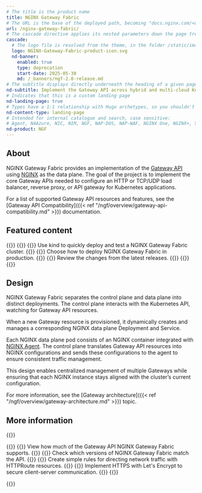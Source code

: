 ```yaml
---
# The title is the product name
title: NGINX Gateway Fabric
# The URL is the base of the deployed path, becoming "docs.nginx.com/<url>/<other-pages>"
url: /nginx-gateway-fabric/
# The cascade directive applies its nested parameters down the page tree until overwritten
cascade:
  # The logo file is resolved from the theme, in the folder /static/images/icons/
  logo: NGINX-Gateway-Fabric-product-icon.svg
  nd-banner:
    enabled: true
    type: deprecation
    start-date: 2025-05-30
    md: /_banners/ngf-2.0-release.md
# The subtitle displays directly underneath the heading of a given page
nd-subtitle: Implement the Gateway API across hybrid and multi-cloud Kubernetes environments with a secure, fast, and reliable NGINX data plane.
# Indicates that this is a custom landing page
nd-landing-page: true
# Types have a 1:1 relationship with Hugo archetypes, so you shouldn't need to change this
nd-content-type: landing-page
# Intended for internal catalogue and search, case sensitive:
# Agent, N4Azure, NIC, NIM, NGF, NAP-DOS, NAP-WAF, NGINX One, NGINX+, Solutions, Unit
nd-product: NGF
---
```


## About

NGINX Gateway Fabric provides an implementation of the [Gateway API](https://gateway-api.sigs.k8s.io/) using [NGINX](https://nginx.org/) as the data plane. The goal of the project is to implement the core Gateway APIs needed to configure an HTTP or TCP/UDP load balancer, reverse proxy, or API gateway for Kubernetes applications.

For a list of supported Gateway API resources and features, see the [Gateway API Compatibility]({{< ref "/ngf/overview/gateway-api-compatibility.md" >}}) documentation.

## Featured content

{{<card-layout>}}
  {{<card-section showAsCards="true" isFeaturedSection="true">}}
    {{<card title="Get started" titleUrl="/nginx-gateway-fabric/get-started">}}
      Use kind to quickly deploy and test a NGINX Gateway Fabric cluster.
    {{</card>}}
    {{<card title="Deploy NGINX Gateway Fabric" titleUrl="/nginx-gateway-fabric/install">}}
      Choose how to deploy NGINX Gateway Fabric in production.
    {{</card>}}
    {{<card title="Changelog" titleUrl="/nginx-gateway-fabric/changelog">}}
      Review the changes from the latest releases.
    {{</card>}}
  {{</card-section>}}
{{</card-layout>}}

## Design

NGINX Gateway Fabric separates the control plane and data plane into distinct deployments. The control plane interacts with the Kubernetes API, watching for Gateway API resources. 

When a new Gateway resource is provisioned, it dynamically creates and manages a corresponding NGINX data plane Deployment and Service.

Each NGINX data plane pod consists of an NGINX container integrated with [NGINX Agent](https://github.com/nginx/agent). The control plane translates Gateway API resources into NGINX configurations and sends these configurations to the agent to ensure consistent traffic management.

This design enables centralized management of multiple Gateways while ensuring that each NGINX instance stays aligned with the cluster’s current configuration.

For more information, see the [Gateway architecture]({{< ref "/ngf/overview/gateway-architecture.md" >}}) topic.

## More information

{{<card-layout>}}

{{<card-section showAsCards="true">}}
    {{<card title="Gateway API compatibility" titleUrl="/nginx-gateway-fabric/overview/gateway-api-compatibility/">}}
      View how much of the Gateway API NGINX Gateway Fabric supports.
    {{</card>}}
    {{<card title="Technical specifications" titleUrl="/nginx-gateway-fabric/reference/technical-specifications/">}}
      Check which versions of NGINX Gateway Fabric match the API.
    {{</card>}}
    {{<card title="Routing traffic to applications" titleUrl="/nginx-gateway-fabric/traffic-management/basic-routing/">}}
      Create simple rules for directing network traffic with HTTPRoute resources.
    {{</card>}}
    {{<card title="Secure traffic using Let's Encrypt and cert-manager" titleUrl="/nginx-gateway-fabric/traffic-security/integrate-cert-manager/">}}
      Implement HTTPS with Let's Encrypt to secure client-server communication.
    {{</card>}}
{{</card-section>}}

{{</card-layout>}}